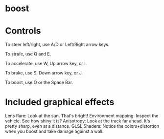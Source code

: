 boost
=====
Controls
====
To steer left/right, use A/D or Left/Right arrow keys.

To strafe, use Q and E.

To accelerate, use W, Up arrow key, or I.

To brake, use S, Down arrow key, or J.

To boost, use O or the Space Bar.


Included graphical effects
====
Lens flare: Look at the sun. That's bright!
Environment mapping: Inspect the vehicle. See how shiny it is?
Anisotropy: Look at the track far ahead. It's pretty sharp, even at a distance.
GLSL Shaders: Notice the colors+distortion when you boost and take damage against a wall.
